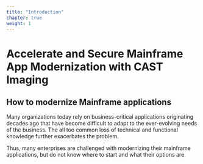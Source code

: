 ```yaml
---
title: "Introduction"
chapter: true
weight: 1
---
```


# Accelerate and Secure Mainframe App Modernization with CAST Imaging 

## How to modernize Mainframe applications 

Many organizations today rely on business-critical applications originating decades ago that have become difficult to adapt to the ever-evolving needs of the business. The all too common loss of technical and functional knowledge further exacerbates the problem. 

Thus, many enterprises are challenged with modernizing their mainframe applications, but do not know where to start and what their options are. 